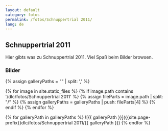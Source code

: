 ```yaml
---
layout: default
category: fotos
permalink: /fotos/Schnuppertrial 2011/
lang: de
---
```


## Schnuppertrial 2011

Hier gibts was zu Schnuppertrial 2011. Viel Spaß beim Bilder browsen.

### Bilder
{% assign galleryPaths = "" | split: ',' %}

{% for image in site.static_files %}
{% if image.path contains '/dlc/fotos/Schnuppertrial 2011' %}
        {% assign fileParts = image.path | split: "/" %}
        {% assign galleryPaths = galleryPaths | push: fileParts[4] %}
{% endif %}
{% endfor %}

{% for galleryPath in galleryPaths %}
![{{ galleryPath }}]({{site.page-prefix}}dlc/fotos/Schnuppertrial 2011/{{ galleryPath }})
{% endfor %}
